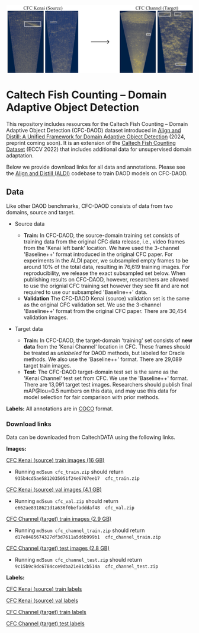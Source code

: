 ![Example frames from the Fish Counting – Domain Adaptive Object Detection dataset.](assets/cfc-daod-header.png)

# Caltech Fish Counting – Domain Adaptive Object Detection

This repository includes resources for the Caltech Fish Counting – Domain Adaptive Object Detection (CFC-DAOD) dataset introduced in [Align and Distill: A Unified Framework for Domain Adaptive Object Detection]() (2024, preprint coming soon). It is an extension of the [Caltech Fish Counting Dataset](../CFC/) (ECCV 2022) that includes additional data for unsupervised domain adaptation.

Below we provide download links for all data and annotations. Please see the [Align and Distill (ALDI)](https://github.com/justinkay/aldi) codebase to train DAOD models on CFC-DAOD.

## Data 

Like other DAOD benchmarks, CFC-DAOD consists of data from two domains, source and target.

- Source data
    - **Train:** In CFC-DAOD, the source-domain training set consists of training data from the original CFC data release, i.e., video frames from the 'Kenai left bank' location. We have used the 3-channel 'Baseline++' format introduced in the original CFC paper. For experiments in the ALDI paper, we subsampled empty frames to be around 10% of the total data, resulting in 76,619 training images. For reproducibility, we release the exact subsampled set below. When publishing results on CFC-DAOD, however, researchers are allowed to use the orignial CFC training set however they see fit and are not required to use our subsampled 'Baseline++' data.
    - **Validation** The CFC-DAOD Kenai (source) validation set is the same as the original CFC validation set. We use the 3-channel 'Baseline++' format from the original CFC paper. There are 30,454 validation images.

- Target data
    - **Train:** In CFC-DAOD, the target-domain 'training' set consists of **new data** from the 'Kenai Channel' location in CFC. These frames should be treated as *unlabeled* for DAOD methods, but labeled for Oracle methods. We also use the 'Baseline++' format. There are 29,089 target train images.
    - **Test:** The CFC-DAOD target-domain test set is the same as the 'Kenai Channel' test set from CFC. We use the 'Baseline++' format. There are 13,091 target test images. Researchers should publish final mAP@Iou=0.5 numbers on this data, and may use this data for model selection for fair comparison with prior methods.


**Labels:** All annotations are in [COCO](https://docs.aws.amazon.com/rekognition/latest/customlabels-dg/md-coco-overview.html) format.

### Download links

Data can be downloaded from CaltechDATA using the following links.

**Images:**

[CFC Kenai (source) train images (16 GB)](https://data.caltech.edu/records/bseww-80110/files/cfc_train.zip?download=1)

- Running `md5sum cfc_train.zip` should return `935b4cd5ae5812035051f24e6707ee17  cfc_train.zip`

[CFC Kenai (source) val images (4.1 GB)](https://data.caltech.edu/records/bseww-80110/files/cfc_val.zip?download=1)

- Running `md5sum cfc_val.zip` should return `e662ae8318621d1a636f0befadddaf48  cfc_val.zip`

[CFC Channel (target) train images (2.9 GB)](https://data.caltech.edu/records/bseww-80110/files/cfc_channel_train.zip?download=1)

- Running `md5sum cfc_channel_train.zip` should return `d17e0485674327df3d7611a5d6b999b1  cfc_channel_train.zip`

[CFC Channel (target) test images (2.8 GB)](https://data.caltech.edu/records/bseww-80110/files/cfc_channel_test.zip?download=1)

- Running `md5sum cfc_channel_test.zip` should return `9c15b9c9dc6784cce9dba21e81cb514a  cfc_channel_test.zip`

**Labels:**

[CFC Kenai (source) train labels](https://data.caltech.edu/records/bseww-80110/files/cfc_train.json?download=1)

[CFC Kenai (source) val labels](https://data.caltech.edu/records/bseww-80110/files/cfc_val.json?download=1)

[CFC Channel (target) train labels](https://data.caltech.edu/records/bseww-80110/files/cfc_channel_train.json?download=1)

[CFC Channel (target) test labels](https://data.caltech.edu/records/bseww-80110/files/cfc_channel_test.json?download=1)
